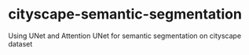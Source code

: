 # cityscape-semantic-segmentation
Using UNet and Attention UNet for semantic segmentation on cityscape dataset
